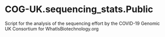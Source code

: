 # COG-UK.sequencing_stats.Public
Script for the analysis of the sequencing effort by the COVID-19 Genomic UK Consortium for WhatIsBiotechnology.org
